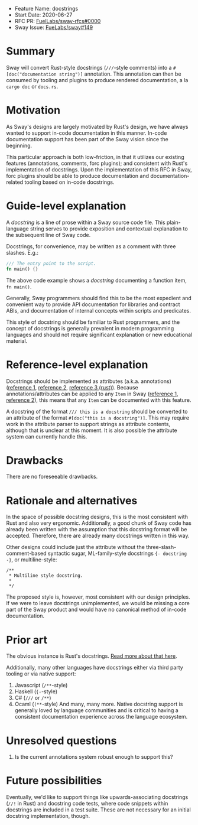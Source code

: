 - Feature Name: docstrings
 - Start Date: 2020-06-27
 - RFC PR: [FuelLabs/sway-rfcs#0000](https://github.com/FuelLabs/sway-rfcs/pull/2)
 - Sway Issue: [FueLabs/sway#149](https://github.com/FuelLabs/Sway/issues/149)

 # Summary
 
 [summary]: #summary

 Sway will convert Rust-style docstrings (`///`-style comments) into a `#[doc("documentation string")]` annotation. This annotation can then be consumed by tooling and plugins to produce
 rendered documentation, a la `cargo doc` or `docs.rs`.

 # Motivation
 [motivation]: #motivation

 As Sway's designs are largely motivated by Rust's design, we have always wanted to support in-code documentation in this manner. In-code documentation support has been part of the Sway vision
 since the beginning.

 This particular approach is both low-friction, in that it utilizes our existing features (annotations, comments, forc plugins); and consistent with Rust's implementation of docstrings. Upon
 the implementation of this RFC in Sway, forc plugins should be able to produce documentation and documentation-related tooling based on in-code docstrings.

 # Guide-level explanation
 [guide-level-explanation]: #guide-level-explanation

 A _docstring_ is a line of prose within a Sway source code file. This plain-language string serves to provide exposition and contextual explanation to the subsequent line of Sway code.

 Docstrings, for convenience, may be written as a comment with three slashes. E.g.:

 ```rust
 /// The entry point to the script.
 fn main() {}
 ```

 The above code example shows a _docstring_ documenting a function item, `fn main()`.

 Generally, Sway programmers should find this to be the most expedient and convenient way to provide API documentation for libraries and contract ABIs, and documentation of internal concepts within scripts and predicates.

 This style of docstring should be familiar to Rust programmers, and the concept of docstrings is generally prevalent in modern programming languages and should not require significant explanation or new educational material.

 # Reference-level explanation
 [reference-level-explanation]: #reference-level-explanation

 Docstrings should be implemented as attributes (a.k.a. annotations) ([reference 1](https://github.com/FuelLabs/sway/issues/470), [reference 2](https://github.com/FuelLabs/sway/pull/1518), [reference 3 (rust)](https://doc.rust-lang.org/reference/attributes.html)). Because annotations/attributes can be applied to any `Item` in Sway ([reference 1](https://github.com/FuelLabs/sway/blob/master/sway-parse/src/attribute.rs#L4), [reference 2](https://github.com/FuelLabs/sway/blob/ba30e8e5ccbb0512aacbaee594473da9e0839c3d/sway-parse/src/item/mod.rs#L13)), this means that any `Item` can be documented with this feature.

 A docstring of the format `/// this is a docstring` should be converted to an attribute of the format `#[doc("this is a docstring")]`. This may require work in the attribute parser to support strings as attribute contents, although that is unclear at this moment. It is also possible the attribute system can currently handle this.


 # Drawbacks
 [drawbacks]: #drawbacks

 There are no foreseeable drawbacks.

 # Rationale and alternatives
 [rationale-and-alternatives]: #rationale-and-alternatives

 In the space of possible docstring designs, this is the most consistent with Rust and also very ergonomic. Additionally, a good chunk of Sway code has already been written with the assumption that this docstring format will be accepted. Therefore, there are already many docstrings written in this way.

 Other designs could include just the attribute without the three-slash-comment-based syntactic sugar, ML-family-style docstrings `{- docstring -}`, or multiline-style:
 ```
/**
  * Multiline style docstring.
  *
  */
 ```
 The proposed style is, however, most consistent with our design principles. If we were to leave docstrings unimplemented, we would be missing a core part of the Sway product and would
 have no canonical method of in-code documentation.


 # Prior art
 [prior-art]: #prior-art

 The obvious instance is Rust's docstrings. [Read more about that here](https://doc.rust-lang.org/rust-by-example/meta/doc.html).

 Additionally, many other languages have docstrings either via third party tooling or via native support:
 1. Javascript (`/**`-style)
 2. Haskell (`{-`-style)
 3. C# (`///` or `/**`)
 4. Ocaml (`(**`-style)
 And many, many more. Native docstring support is generally loved by language communities and is critical to having a consistent documentation experience across the language ecosystem.

 # Unresolved questions
 [unresolved-questions]: #unresolved-questions

 1. Is the current annotations system robust enough to support this?

 # Future possibilities
 [future-possibilities]: #future-possibilities

 Eventually, we'd like to support things like upwards-associating docstrings (`//!` in Rust) and docstring code tests, where code snippets within docstrings are included in a test suite. These are not necessary for an initial docstring implementation, though.
